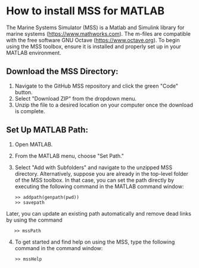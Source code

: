 # How to install MSS for MATLAB

The Marine Systems Simulator (MSS) is a Matlab and Simulink library for marine systems (https://www.mathworks.com). The m-files are compatible with the free software GNU Octave (https://www.octave.org). To begin using the MSS toolbox, ensure it is installed and properly set up in your MATLAB environment.

## Download the MSS Directory:
1. Navigate to the GitHub MSS repository and click the green "Code" button.
2. Select "Download ZIP" from the dropdown menu.
3. Unzip the file to a desired location on your computer once the download is complete.

## Set Up MATLAB Path:
1. Open MATLAB.
2. From the MATLAB menu, choose "Set Path."
3. Select "Add with Subfolders" and navigate to the unzipped MSS directory. Alternatively, suppose you are already in the top-level folder of the MSS toolbox. In that case, you can set the path directly by executing the following command in the MATLAB command window:

       >> addpath(genpath(pwd))
       >> savepath

Later, you can update an existing path automatically and remove dead links by using the command

       >> mssPath
    
4. To get started and find help on using the MSS, type the following command in the command window:

       >> mssHelp
